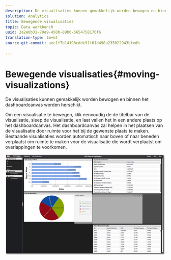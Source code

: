 ```yaml
---
description: De visualisaties kunnen gemakkelijk worden bewogen en binnen het dashboardcanvas worden herschikt.
solution: Analytics
title: Bewegende visualisaties
topic: Data workbench
uuid: 2a2e0b31-79e9-450b-89b6-5654758176f6
translation-type: tm+mt
source-git-commit: aec1f7b14198cdde91f61d490a235022943bfedb

---
```



# Bewegende visualisaties{#moving-visualizations}

De visualisaties kunnen gemakkelijk worden bewogen en binnen het dashboardcanvas worden herschikt.

Om een visualisatie te bewegen, klik eenvoudig de de titelbar van de visualisatie, sleep de visualisatie, en laat vallen het in een andere plaats op het dashboardcanvas. Het dashboardcanvas zal helpen in het plaatsen van de visualisatie door ruimte voor het bij de gewenste plaats te maken. Bestaande visualisaties worden automatisch naar boven of naar beneden verplaatst om ruimte te maken voor de visualisatie die wordt verplaatst om overlappingen te voorkomen.

![](assets/move_visual.png)

